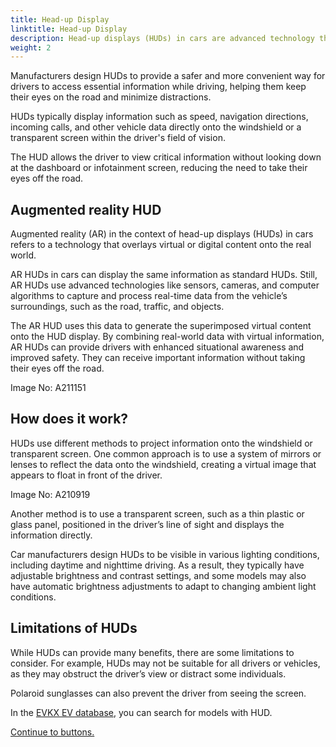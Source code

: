 ```yaml
---
title: Head-up Display
linktitle: Head-up Display
description: Head-up displays (HUDs) in cars are advanced technology that projects information onto the windshield or a transparent screen, allowing the driver to view essential data without taking their eyes off the road.
weight: 2
---
```

<!-- markdownlint-disable MD033 -->

Manufacturers design HUDs to provide a safer and more convenient way for drivers to access essential information while driving, helping them keep their eyes on the road and minimize distractions.

HUDs typically display information such as speed, navigation directions, incoming calls, and other vehicle data directly onto the windshield or a transparent screen within the driver's field of vision. 

The HUD allows the driver to view critical information without looking down at the dashboard or infotainment screen, reducing the need to take their eyes off the road.

## Augmented reality HUD

Augmented reality (AR) in the context of head-up displays (HUDs) in cars refers to a technology that overlays virtual or digital content onto the real world.

AR HUDs in cars can display the same information as standard HUDs. Still, AR HUDs use advanced technologies like sensors, cameras, and computer algorithms to capture and process real-time data from the vehicle’s surroundings, such as the road, traffic, and objects.

The AR HUD uses this data to generate the superimposed virtual content onto the HUD display. By combining real-world data with virtual information, AR HUDs can provide drivers with enhanced situational awareness and improved safety. They can receive important information without taking their eyes off the road.

Image No: A211151

## How does it work?

HUDs use different methods to project information onto the windshield or transparent screen. One common approach is to use a system of mirrors or lenses to reflect the data onto the windshield, creating a virtual image that appears to float in front of the driver.

Image No: A210919

Another method is to use a transparent screen, such as a thin plastic or glass panel, positioned in the driver’s line of sight and displays the information directly.

Car manufacturers design HUDs to be visible in various lighting conditions, including daytime and nighttime driving. As a result, they typically have adjustable brightness and contrast settings, and some models may also have automatic brightness adjustments to adapt to changing ambient light conditions.

## Limitations of HUDs 

While HUDs can provide many benefits, there are some limitations to consider. For example, HUDs may not be suitable for all drivers or vehicles, as they may obstruct the driver’s view or distract some individuals.

Polaroid sunglasses can also prevent the driver from seeing the screen.

In the [EVKX EV database](../../evsearch/), you can search for models with HUD.

[Continue to buttons.](../buttons/)
